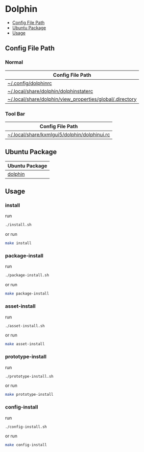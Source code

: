 

# Dolphin

* [Config File Path](#config-file-path)
* [Ubuntu Package](#ubuntu-package)
* [Usage](#usage)




## Config File Path


### Normal

| Config File Path |
| ---------------- |
| [~/.config/dolphinrc](./asset/overlay/etc/skel/.config/dolphinrc) |
| [~/.local/share/dolphin/dolphinstaterc](./asset/overlay/etc/skel/.local/share/dolphin/dolphinstaterc) |
| [~/.local/share/dolphin/view_properties/global/.directory](./asset/overlay/etc/skel/.local/share/dolphin/view_properties/global/.directory) |


### Tool Bar

| Config File Path |
| ---------------- |
| [~/.local/share/kxmlgui5/dolphin/dolphinui.rc](./asset/overlay/etc/skel/.local/share/kxmlgui5/dolphin/dolphinui.rc) |




## Ubuntu Package

| Ubuntu Package |
| -------------- |
| [dolphin](https://packages.ubuntu.com/noble/dolphin) |




## Usage


### install

run

``` sh
./install.sh
```

or run

``` sh
make install
```


### package-install

run

``` sh
./package-install.sh
```

or run

``` sh
make package-install
```


### asset-install

run

``` sh
./asset-install.sh
```

or run

``` sh
make asset-install
```


### prototype-install

run

``` sh
./prototype-install.sh
```

or run

``` sh
make prototype-install
```


### config-install

run

``` sh
./config-install.sh
```

or run

``` sh
make config-install
```
